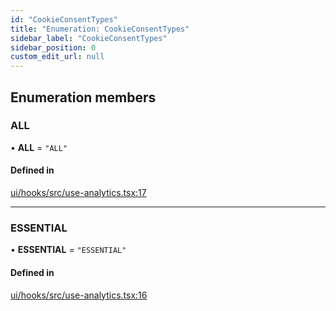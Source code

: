 ```yaml
---
id: "CookieConsentTypes"
title: "Enumeration: CookieConsentTypes"
sidebar_label: "CookieConsentTypes"
sidebar_position: 0
custom_edit_url: null
---
```


## Enumeration members

### ALL

• **ALL** = `"ALL"`

#### Defined in

[ui/hooks/src/use-analytics.tsx:17](https://github.com/AKASHAorg/akasha-framework/blob/433e1162/ui/hooks/src/use-analytics.tsx#L17)

___

### ESSENTIAL

• **ESSENTIAL** = `"ESSENTIAL"`

#### Defined in

[ui/hooks/src/use-analytics.tsx:16](https://github.com/AKASHAorg/akasha-framework/blob/433e1162/ui/hooks/src/use-analytics.tsx#L16)

